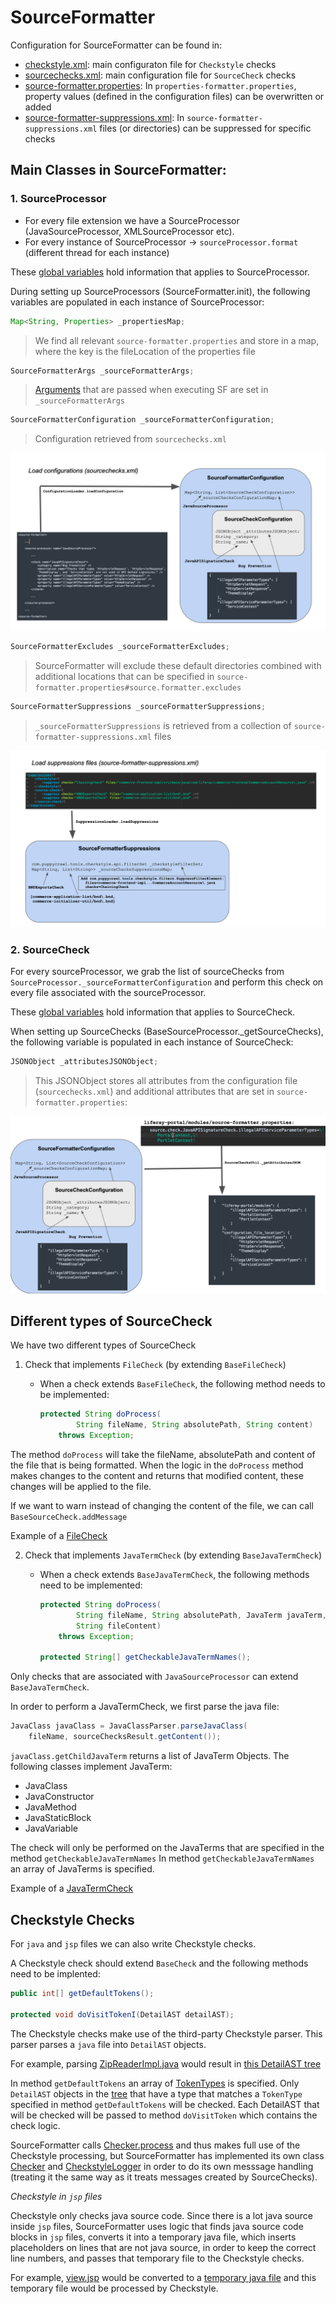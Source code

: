# SourceFormatter

Configuration for SourceFormatter can be found in:

- [checkstyle.xml](https://github.com/liferay/liferay-portal/blob/7.4.3.4-ga4/modules/util/source-formatter/src/main/resources/checkstyle.xml): main configuraton file for `Checkstyle` checks
- [sourcechecks.xml](https://github.com/liferay/liferay-portal/blob/7.4.3.4-ga4/modules/util/source-formatter/src/main/resources/sourcechecks.xml): main configuration file for `SourceCheck` checks
- [source-formatter.properties](https://github.com/liferay/liferay-portal/blob/7.4.3.4-ga4/modules/source-formatter.properties): In `properties-formatter.properties`, property values (defined in the configuration files) can be overwritten or added
- [source-formatter-suppressions.xml](https://github.com/liferay/liferay-portal/blob/7.4.3.4-ga4/modules/apps/wiki/source-formatter-suppressions.xml): In `source-formatter-suppressions.xml` files (or directories) can be suppressed for specific checks

## Main Classes in SourceFormatter:

### 1. SourceProcessor

- For every file extension we have a SourceProcessor (JavaSourceProcessor, XMLSourceProcessor etc).
- For every instance of SourceProcessor → `sourceProcessor.format` (different thread for each instance)

These [global variables](https://github.com/brianchandotcom/liferay-portal/pull/111392/commits/1d785936710250cda5b0b907861ed67af68cf26b) hold information that applies to SourceProcessor.

During setting up SourceProcessors (SourceFormatter.init), the following variables are populated in each instance of SourceProcessor:

```java
Map<String, Properties> _propertiesMap;
```
> We find all relevant `source-formatter.properties` and store in a map, where the key is the fileLocation of the properties file

```java
SourceFormatterArgs _sourceFormatterArgs;
```
> [Arguments](https://github.com/liferay/liferay-portal/blob/7.4.3.4-ga4/portal-impl/build.xml#L712-L733) that are passed when executing SF are set in `_sourceFormatterArgs`

```java
SourceFormatterConfiguration _sourceFormatterConfiguration;
```
> Configuration retrieved from `sourcechecks.xml`

![source-formatter-configuration](/modules/util/source-formatter/documentation/source-formatter/source-formatter-configuration.png)

```java
SourceFormatterExcludes _sourceFormatterExcludes;
```
> SourceFormatter will exclude these default directories combined with additional locations that can be specified in `source-formatter.properties#source.formatter.excludes`

```java
SourceFormatterSuppressions _sourceFormatterSuppressions;
```
> `_sourceFormatterSuppressions` is retrieved from a collection of `source-formatter-suppressions.xml` files

![source-formatter-suppressions](/modules/util/source-formatter/documentation/source-formatter/source-formatter-suppressions.png)

### 2. SourceCheck

For every sourceProcessor, we grab the list of sourceChecks from `SourceProcessor._sourceFormatterConfiguration` and perform this check on every file associated with the sourceProcessor.

These [global variables](https://github.com/brianchandotcom/liferay-portal/pull/111392/commits/47292df35e86e1421be99c4a8be9d9220ea69bca) hold information that applies to SourceCheck.

When setting up SourceChecks (BaseSourceProcessor._getSourceChecks), the following variable is populated in each instance of SourceCheck:

```java
JSONObject _attributesJSONObject;
```
> This JSONObject stores all attributes from the configuration file (`sourcechecks.xml`) and additional attributes that are set in `source-formatter.properties`:

![attributes-json](/modules/util/source-formatter/documentation/source-formatter/attributes-json.png)

## Different types of SourceCheck

We have two different types of SourceCheck

1. Check that implements `FileCheck` (by extending `BaseFileCheck`)
    - When a check extends `BaseFileCheck`, the following method needs to be implemented:

        ```java
        protected String doProcess(
                String fileName, String absolutePath, String content)
            throws Exception;
        ```
The method `doProcess` will take the fileName, absolutePath and content of the file that is being formatted. When the logic in the `doProcess` method makes changes to the content and returns that modified content, these changes will be applied to the file.

If we want to warn instead of changing the content of the file, we can call `BaseSourceCheck.addMessage`

Example of a [FileCheck](https://github.com/liferay/liferay-portal/blob/7.4.3.4-ga4/modules/util/source-formatter/src/main/java/com/liferay/source/formatter/checks/BNDRangeCheck.java)

2. Check that implements `JavaTermCheck` (by extending `BaseJavaTermCheck`)
    - When a check extends `BaseJavaTermCheck`, the following methods need to be implemented:

        ```java
        protected String doProcess(
                String fileName, String absolutePath, JavaTerm javaTerm,
                String fileContent)
            throws Exception;

        protected String[] getCheckableJavaTermNames();
        ```

Only checks that are associated with `JavaSourceProcessor` can extend `BaseJavaTermCheck`.

In order to perform a JavaTermCheck, we first parse the java file:

```java
JavaClass javaClass = JavaClassParser.parseJavaClass(
    fileName, sourceChecksResult.getContent());
```

`javaClass.getChildJavaTerm` returns a list of JavaTerm Objects.
The following classes implement JavaTerm:
  - JavaClass
  - JavaConstructor
  - JavaMethod
  - JavaStaticBlock
  - JavaVariable

The check will only be performed on the JavaTerms that are specified in the method `getCheckableJavaTermNames`
In method `getCheckableJavaTermNames` an array of JavaTerms is specified.

Example of a [JavaTermCheck](https://github.com/liferay/liferay-portal/blob/7.4.3.4-ga4/modules/util/source-formatter/src/main/java/com/liferay/source/formatter/checks/JavaConstructorParametersCheck.java)

## Checkstyle Checks

For `java` and `jsp` files we can also write Checkstyle checks.

A Checkstyle check should extend `BaseCheck` and the following methods need to be implented:

```java
public int[] getDefaultTokens();

protected void doVisitTokenI(DetailAST detailAST);
```

The Checkstyle checks make use of the third-party Checkstyle parser.
This parser parses a `java` file into `DetailAST` objects.

For example, parsing [ZipReaderImpl.java](https://github.com/liferay/liferay-portal/blob/7.4.3.4-ga4/portal-impl/src/com/liferay/portal/zip/ZipReaderImpl.java) would result in [this DetailAST tree](/modules/util/source-formatter/documentation/source-formatter/ZipReaderImpl.txt)

In method `getDefaultTokens` an array of [TokenTypes](https://checkstyle.sourceforge.io/apidocs/com/puppycrawl/tools/checkstyle/api/TokenTypes.html) is specified. Only `DetailAST` objects in the [tree](/modules/util/source-formatter/documentation/source-formatter/ZipReaderImpl.txt) that have a type that matches a `TokenType` specified in method `getDefaultTokens` will be checked.
Each DetailAST that will be checked will be passed to method `doVisitToken` which contains the check logic.

SourceFormatter calls [Checker.process](https://checkstyle.org/apidocs/com/puppycrawl/tools/checkstyle/Checker.html#process-java.util.List-) and thus makes full use of the Checkstyle processing, but SourceFormatter has implemented its own class [Checker](https://github.com/liferay/liferay-portal/blob/7.4.3.4-ga4/modules/util/source-formatter/src/main/java/com/liferay/source/formatter/checkstyle/Checker.java) and [CheckstyleLogger](https://github.com/liferay/liferay-portal/blob/7.4.3.4-ga4/modules/util/source-formatter/src/main/java/com/liferay/source/formatter/checkstyle/util/CheckstyleLogger.java) in order to do its own messsage handling (treating it the same way as it treats messages created by SourceChecks).

*Checkstyle in `jsp` files*

Checkstyle only checks java source code. Since there is a lot java source inside `jsp` files, SourceFormatter uses logic that finds java source code blocks in `jsp` files, converts it into a temporary java file, which inserts placeholders on lines that are not java source, in order to keep the correct line numbers, and passes that temporary file to the Checkstyle checks.

For example, [view.jsp](https://github.com/liferay/liferay-portal/blob/7.4.3.4-ga4/modules/apps/account/account-admin-web/src/main/resources/META-INF/resources/account_entries_admin/view.jsp) would be converted to a [temporary java file](/modules/util/source-formatter/documentation/source-formatter/view.java) and this temporary file would be processed by Checkstyle.